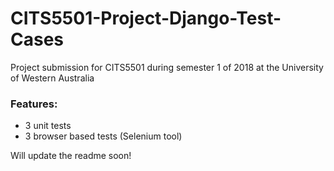 # CITS5501-Project-Django-Test-Cases
Project submission for CITS5501 during semester 1 of 2018 at the University of Western Australia

### Features:
* 3 unit tests
* 3 browser based tests (Selenium tool) 

Will update the readme soon!
